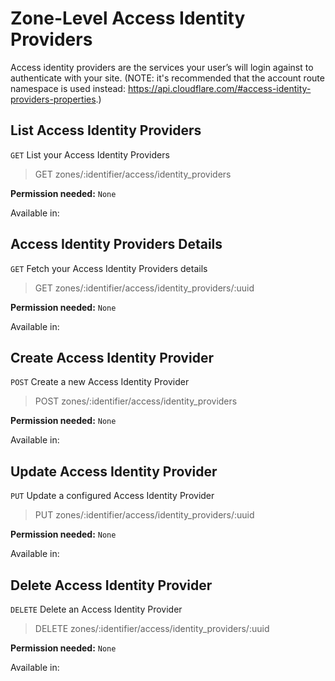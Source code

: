 # Zone-Level Access Identity Providers

Access identity providers are the services your user’s will login against to authenticate with your site. (NOTE: it's recommended that the account route namespace is used instead: https://api.cloudflare.com/#access-identity-providers-properties.)

## List Access Identity Providers

`GET` List your Access Identity Providers

> GET zones/:identifier/access/identity_providers

**Permission needed:** `None`

Available in:




## Access Identity Providers Details

`GET` Fetch your Access Identity Providers details

> GET zones/:identifier/access/identity_providers/:uuid

**Permission needed:** `None`

Available in:




## Create Access Identity Provider

`POST` Create a new Access Identity Provider

> POST zones/:identifier/access/identity_providers

**Permission needed:** `None`

Available in:




## Update Access Identity Provider

`PUT` Update a configured Access Identity Provider

> PUT zones/:identifier/access/identity_providers/:uuid

**Permission needed:** `None`

Available in:




## Delete Access Identity Provider

`DELETE` Delete an Access Identity Provider

> DELETE zones/:identifier/access/identity_providers/:uuid

**Permission needed:** `None`

Available in:



